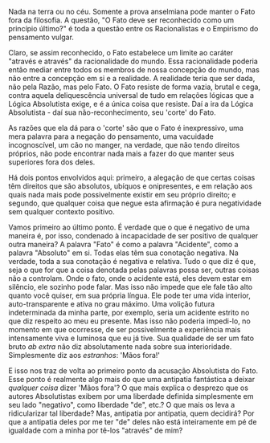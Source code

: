 Nada na terra ou no céu. Somente a prova anselmiana pode manter o Fato fora da filosofia. A questão, "O Fato deve ser reconhecido como um princípio último?" é toda a questão entre os Racionalistas e o Empirismo do pensamento vulgar.

Claro, se assim reconhecido, o Fato estabelece um limite ao caráter "através e através" da racionalidade do mundo. Essa racionalidade poderia então mediar entre todos os membros de nossa concepção do mundo, mas não entre a concepção em si e a realidade. A realidade teria que ser dada, não pela Razão, mas pelo Fato. O Fato resiste de forma vazia, brutal e cega, contra aquela deliquescência universal de tudo em relações lógicas que a Lógica Absolutista exige, e é a única coisa que resiste. Daí a ira da Lógica Absolutista - daí sua não-reconhecimento, seu 'corte' do Fato.

As razões que ela dá para o 'corte' são que o Fato é inexpressivo, uma mera palavra para a negação do pensamento, uma vacuidade incognoscível, um cão no manger, na verdade, que não tendo direitos próprios, não pode encontrar nada mais a fazer do que manter seus superiores fora dos deles.

Há dois pontos envolvidos aqui: primeiro, a alegação de que certas coisas têm direitos que são absolutos, ubíquos e onipresentes, e em relação aos quais nada mais pode possivelmente existir em seu próprio direito; e segundo, que qualquer coisa que negue esta afirmação é pura negatividade sem qualquer contexto positivo.

Vamos primeiro ao último ponto. É verdade que o que é negativo de uma maneira é, por isso, condenado à incapacidade de ser positivo de qualquer outra maneira? A palavra "Fato" é como a palavra "Acidente", como a palavra "Absoluto" em si. Todas elas têm sua conotação negativa. Na verdade, toda a sua conotação é negativa e relativa. Tudo o que diz é que, seja o que for que a coisa denotada pelas palavras possa ser, outras coisas não a controlam. Onde o fato, onde o acidente está, eles devem estar em silêncio, ele sozinho pode falar. Mas isso não impede que ele fale tão alto quanto você quiser, em sua própria língua. Ele pode ter uma vida interior, auto-transparente e ativa no grau máximo. Uma volição futura indeterminada da minha parte, por exemplo, seria um acidente estrito no que diz respeito ao meu eu presente. Mas isso não poderia impedi-lo, no momento em que ocorresse, de ser possivelmente a experiência mais intensamente viva e luminosa que eu já tive. Sua qualidade de ser um fato bruto _ab extra_ não diz absolutamente nada sobre sua interioridade. Simplesmente diz aos _estranhos_: 'Mãos fora!'

E isso nos traz de volta ao primeiro ponto da acusação Absolutista do Fato. Esse ponto é realmente algo mais do que uma antipatia fantástica a deixar _qualquer coisa_ dizer 'Mãos fora'? O que mais explica o desprezo que os autores Absolutistas exibem por uma liberdade definida simplesmente em seu lado "negativo", como liberdade "de", etc.? O que mais os leva a ridicularizar tal liberdade? Mas, antipatia por antipatia, quem decidirá? Por que a antipatia deles por me ter "de" deles não está inteiramente em pé de igualdade com a minha por tê-los "através" de mim?